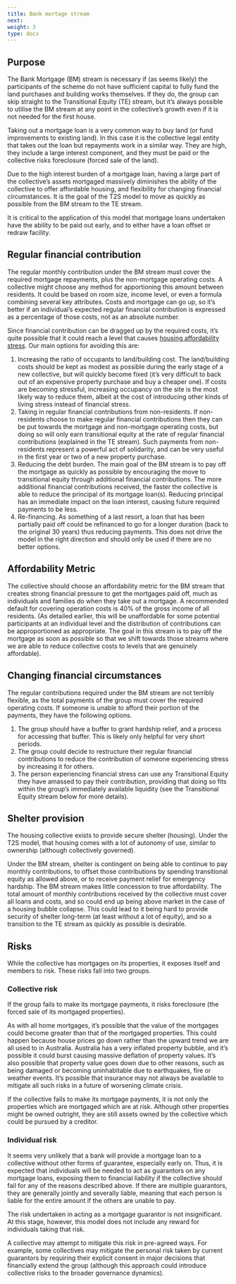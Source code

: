 ```yaml
---
title: Bank mortage stream
next: 
weight: 3
type: docs
---
```


## Purpose

The Bank Mortgage (BM) stream is necessary if (as seems likely) the participants of the scheme do not have sufficient capital to fully fund the land purchases and building works themselves. If they do, the group can skip straight to the Transitional Equity (TE) stream, but it’s always possible to utilise the BM stream at any point in the collective’s growth even if it is not needed for the first house.

Taking out a mortgage loan is a very common way to buy land (or fund improvements to existing land). In this case it is the collective legal entity that takes out the loan but repayments work in a similar way. They are high, they include a large interest component, and they must be paid or the collective risks foreclosure (forced sale of the land). 

Due to the high interest burden of a mortgage loan, having a large part of the collective’s assets mortgaged massively diminishes the ability of the collective to offer affordable housing, and flexibility for changing financial circumstances. It is the goal of the T2S model to move as quickly as possible from the BM stream to the TE stream.

It is critical to the application of this model that mortgage loans undertaken have the ability to be paid out early, and to either have a loan offset or redraw facility.

## Regular financial contribution

The regular monthly contribution under the BM stream must cover the required mortgage repayments, plus the non-mortgage operating costs. A collective might choose any method for apportioning this amount between residents. It could be based on room size, income level, or even a formula combining several key attributes. Costs and mortgage can go up, so it’s better if an individual’s expected regular financial contribution is expressed as a percentage of those costs, not as an absolute number. 

Since financial contribution can be dragged up by the required costs, it’s quite possible that it could reach a level that causes [housing affordability stress](https://www.ahuri.edu.au/analysis/brief/mortgage-stress-rental-stress-housing-affordability-stress-whats-difference). Our main options for avoiding this are:

1. Increasing the ratio of occupants to land/building cost. The land/building costs should be kept as modest as possible during the early stage of a new collective, but will quickly become fixed (it’s very difficult to back out of an expensive property purchase and buy a cheaper one). If costs are becoming stressful, increasing occupancy on the site is the most likely way to reduce them, albeit at the cost of introducing other kinds of living stress instead of financial stress.
2. Taking in regular financial contributions from non-residents. If non-residents choose to make regular financial contributions then they can be put towards the mortgage and non-mortgage operating costs, but doing so will only earn transitional equity at the rate of regular financial contributions (explained in the TE stream). Such payments from non-residents represent a powerful act of solidarity, and can be very useful in the first year or two of a new property purchase.
3. Reducing the debt burden. The main goal of the BM stream is to pay off the mortgage as quickly as possible by encouraging the move to transitional equity through additional financial contributions. The more additional financial contributions received, the faster the collective is able to reduce the principal of its mortgage loan(s). Reducing principal has an immediate impact on the loan interest, causing future required payments to be less.
4. Re-financing. As something of a last resort, a loan that has been partially paid off could be refinanced to go for a longer duration (back to the original 30 years) thus reducing payments. This does not drive the model in the right direction and should only be used if there are no better options. 

## Affordability Metric

The collective should choose an affordability metric for the BM stream that creates strong financial pressure to get the mortgages paid off, much as individuals and families do when they take out a mortgage. A recommended default for covering operation costs is 40% of the gross income of all residents. (As detailed earlier, this will be unaffordable for some potential participants at an individual level and the distribution of contributions can be approportioned as appropriate. The goal in this stream is to pay off the mortgage as soon as possible so that we shift towards those streams where we are able to reduce collective costs to levels that are genuinely affordable).

## Changing financial circumstances

The regular contributions required under the BM stream are not terribly flexible, as the total payments of the group must cover the required operating costs. If someone is unable to afford their portion of the payments, they have the following options.

1. The group should have a buffer to grant hardship relief, and a process for accessing that buffer. This is likely only helpful for very short periods.
2. The group could decide to restructure their regular financial contributions to reduce the contribution of someone experiencing stress by increasing it for others.
3. The person experiencing financial stress can use any Transitional Equity they have amassed to pay their contribution, providing that doing so fits within the group’s immediately available liquidity (see the Transitional Equity stream below for more details). 

## Shelter provision

The housing collective exists to provide secure shelter (housing). Under the T2S model, that housing comes with a lot of autonomy of use, similar to ownership (although collectively governed). 

Under the BM stream, shelter is contingent on being able to continue to pay monthly contributions, to offset those contributions by spending transitional equity as allowed above, or to receive payment relief for emergency hardship. The BM stream makes little concession to true affordability. The total amount of monthly contributions received by the collective must cover all loans and costs, and so could end up being above market in the case of a housing bubble collapse. This could lead to it being hard to provide security of shelter long-term (at least without a lot of equity), and so a transition to the TE stream as quickly as possible is desirable.

## Risks

While the collective has mortgages on its properties, it exposes itself and members to risk. These risks fall into two groups.

### Collective risk

If the group fails to make its mortgage payments, it risks foreclosure (the forced sale of its mortgaged properties). 

As with all home mortgages, it’s possible that the value of the mortgages could become greater than that of the mortgaged properties. This could happen because house prices go down rather than the upward trend we are all used to in Australia. Australia has a very inflated property bubble, and it’s possible it could burst causing massive deflation of property values. It’s also possible that property value goes down due to other reasons, such as being damaged or becoming uninhabitable due to earthquakes, fire or weather events. It’s possible that insurance may not always be available to mitigate all such risks in a future of worsening climate crisis.

If the collective fails to make its mortgage payments, it is not only the properties which are mortgaged which are at risk. Although other properties might be owned outright, they are still assets owned by the collective which could be pursued by a creditor. 

### Individual risk

It seems very unlikely that a bank will provide a mortgage loan to a collective without other forms of guarantee, especially early on. Thus, it is expected that individuals will be needed to act as guarantors on any mortgage loans, exposing them to financial liability if the collective should fail for any of the reasons described above. If there are multiple guarantors, they are generally jointly and severally liable, meaning that each person is liable for the entire amount if the others are unable to pay.

The risk undertaken in acting as a mortgage guarantor is not insignificant. At this stage, however, this model does not include any reward for individuals taking that risk. 

A collective may attempt to mitigate this risk in pre-agreed ways. For example, some collectives may mitigate the personal risk taken by current guarantors by requiring their explicit consent in major decisions that financially extend the group (although this approach could introduce collective risks to the broader governance dynamics).


